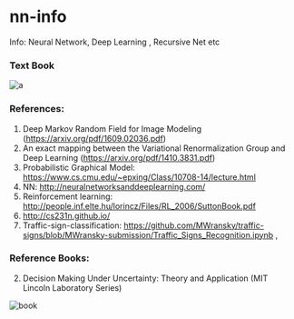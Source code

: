 # nn-info
Info: Neural Network, Deep Learning , Recursive Net etc









### Text Book
![a](https://images-na.ssl-images-amazon.com/images/I/51b1PWBu6uL._SX354_BO1,204,203,200_.jpg)






### References:
1. Deep Markov Random Field for Image Modeling (https://arxiv.org/pdf/1609.02036.pdf)
2. An exact mapping between the Variational Renormalization Group and Deep Learning (https://arxiv.org/pdf/1410.3831.pdf)
3. Probabilistic Graphical Model: https://www.cs.cmu.edu/~epxing/Class/10708-14/lecture.html
4. NN: http://neuralnetworksanddeeplearning.com/
5. Reinforcement learning: http://people.inf.elte.hu/lorincz/Files/RL_2006/SuttonBook.pdf
6. http://cs231n.github.io/
7. Traffic-sign-classification: https://github.com/MWransky/traffic-signs/blob/MWransky-submission/Traffic_Signs_Recognition.ipynb , 


### Reference Books:

2. Decision Making Under Uncertainty: Theory and Application (MIT Lincoln Laboratory Series) 

![book](https://images-na.ssl-images-amazon.com/images/I/51Sm4hGqHzL._SX388_BO1,204,203,200_.jpg)
